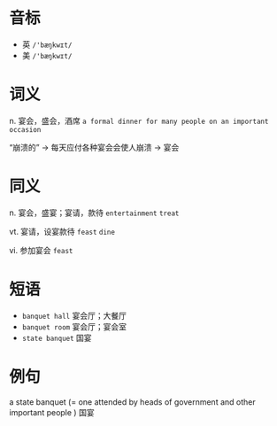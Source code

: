 # 音标

- 英 `/'bæŋkwɪt/`
- 美 `/'bæŋkwɪt/`

# 词义

n. 宴会，盛会，酒席
`a formal dinner for many people on an important occasion`



“崩溃的” → 每天应付各种宴会会使人崩溃 → 宴会

# 同义

n. 宴会，盛宴；宴请，款待
`entertainment` `treat`

vt. 宴请，设宴款待
`feast` `dine`

vi. 参加宴会
`feast`

# 短语

- `banquet hall` 宴会厅；大餐厅
- `banquet room` 宴会厅；宴会室
- `state banquet` 国宴

# 例句

a state banquet (=  one attended by heads of government and other important people  )
国宴


